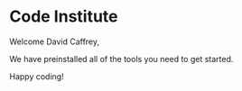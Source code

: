 # Code Institute

Welcome David Caffrey,

We have preinstalled all of the tools you need to get started.

Happy coding!